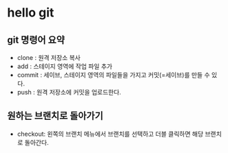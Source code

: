 # hello git

## git 명령어 요약
 - clone : 원격 저장소 복사
 - add : 스테이지 영역에 작업 파일 추가
 - commit : 세이브, 스테이지 영역의 파일들을 가지고 커밋(=세이브)를 만들 수 있다.
 - push : 원격 저장소에 커밋을 업로드한다.

 ## 원하는 브랜치로 돌아가기

- checkout: 왼쪽의 브랜치 메뉴에서 브랜치를 선택하고 더블 클릭하면 해당 브랜치로 돌아간다.